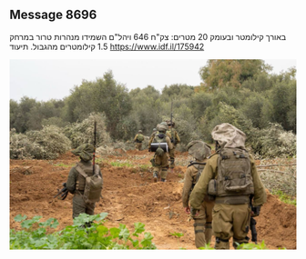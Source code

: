 ## Message 8696

באורך קילומטר ובעומק 20 מטרים:
צק"ח 646 ויהל"ם השמידו מנהרות טרור במרחק 1.5 קילומטרים מהגבול. תיעוד
https://www.idf.il/175942

![Photo](8696/8696_photo.jpg)
